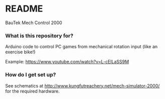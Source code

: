 # README #

BauTek Mech Control 2000

### What is this repository for? ###

Arduino code to control PC games from mechanical rotation input (like an exercise bike!)

Example: https://www.youtube.com/watch?v=L-cElLaSS9M

### How do I get set up? ###

See schematics at http://www.kungfutreachery.net/mech-simulator-2000/ for the required hardware.